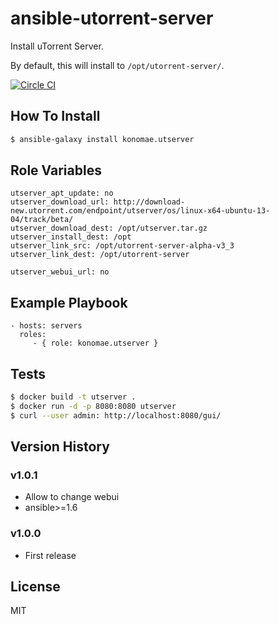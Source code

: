 ansible-utorrent-server
=======================

Install uTorrent Server.

By default, this will install to `/opt/utorrent-server/`.

[![Circle CI](https://circleci.com/gh/konomae/ansible-utorrent-server.png?style=badge)](https://circleci.com/gh/konomae/ansible-utorrent-server)


How To Install
--------------

```bash
$ ansible-galaxy install konomae.utserver
```


Role Variables
--------------

    utserver_apt_update: no
    utserver_download_url: http://download-new.utorrent.com/endpoint/utserver/os/linux-x64-ubuntu-13-04/track/beta/
    utserver_download_dest: /opt/utserver.tar.gz
    utserver_install_dest: /opt
    utserver_link_src: /opt/utorrent-server-alpha-v3_3
    utserver_link_dest: /opt/utorrent-server
    
    utserver_webui_url: no


Example Playbook
----------------

    - hosts: servers
      roles:
         - { role: konomae.utserver }

Tests
-----

```bash
$ docker build -t utserver .
$ docker run -d -p 8080:8080 utserver
$ curl --user admin: http://localhost:8080/gui/
```

Version History
---------------

### v1.0.1

* Allow to change webui
* ansible>=1.6


### v1.0.0

* First release


License
-------

MIT
